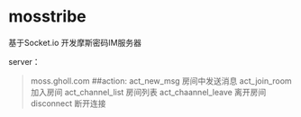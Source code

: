 # mosstribe
基于Socket.io 开发摩斯密码IM服务器

server：
>moss.gholl.com 
##action: 
>act_new_msg 房间中发送消息 
act_join_room 加入房间 
act_channel_list 房间列表 
act_chaannel_leave 离开房间 
disconnect 断开连接
